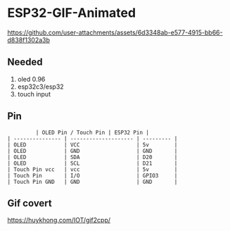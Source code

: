 # ESP32-GIF-Animated
https://github.com/user-attachments/assets/6d3348ab-e577-4915-bb66-d838f1302a3b


## Needed
  1. oled 0.96
  2. esp32c3/esp32
  3. touch input

## Pin

             | OLED Pin / Touch Pin | ESP32 Pin |  
    | --------------- | -------------------- | --------- |
    | OLED            | VCC                  | 5v        |
    | OLED            | GND                  | GND       |
    | OLED            | SDA                  | D20       |
    | OLED            | SCL                  | D21       |
    | Touch Pin vcc   | vcc                  | 5v        |
    | Touch Pin       | I/O                  | GPIO3     |
    | Touch Pin GND   | GND                  | GND       |

## Gif covert
https://huykhong.com/IOT/gif2cpp/

   
